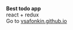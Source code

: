 <b>Best todo app</b><br>
react + redux<br>
Go to <a href="https://vsafonkin.github.io">vsafonkin.github.io</a>
